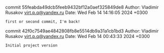 commit 55feabda49dcb5feeb9432bf12a0aef325849de8
Author: Vladimir Rusakov <virt.p.q@yandex.ru>
Date:   Wed Feb 14 14:16:05 2024 +0300

    first or second commit, I'm back!

commit 42f0c7549ae4842808fb8e5514db9a31a1cb1bd3
Author: Vladimir Rusakov <virt.p.q@yandex.ru>
Date:   Wed Feb 14 00:43:33 2024 +0300

    Initial project version
